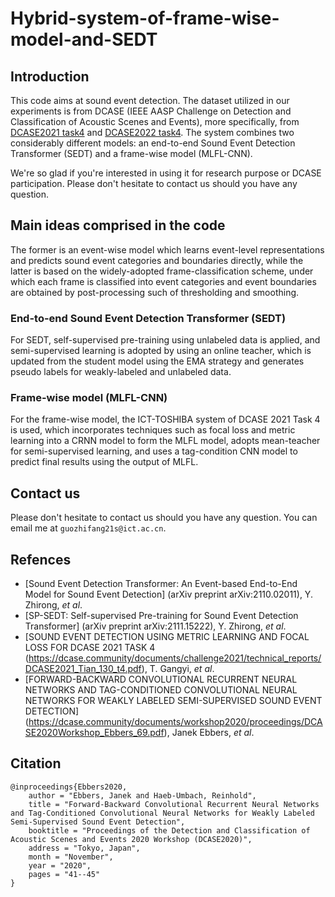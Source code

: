 # Hybrid-system-of-frame-wise-model-and-SEDT
## Introduction
This code aims at sound event detection. The dataset utilized in our experiments is from DCASE (IEEE AASP Challenge on Detection and Classification of Acoustic Scenes and Events), more specifically, from [DCASE2021 task4](https://dcase.community/challenge2021/task-sound-event-detection-and-separation-in-domestic-environments) and [DCASE2022 task4](https://dcase.community/challenge2022/task-sound-event-detection-in-domestic-environments#evaluation-set). The system combines two considerably different models: an end-to-end Sound Event Detection Transformer (SEDT) and a frame-wise model (MLFL-CNN).

We're so glad if you're interested in using it for research purpose or DCASE participation. Please don't hesitate to contact us should you have any question.

## Main ideas comprised in the code
The former is an event-wise model which learns event-level representations and predicts sound event categories and boundaries directly, while the latter is based on the widely-adopted frame-classification scheme, under which each frame is classified into event categories and event boundaries are obtained by post-processing such of thresholding and smoothing. 
### End-to-end Sound Event Detection Transformer (SEDT)
For SEDT, self-supervised pre-training using unlabeled data is applied, and semi-supervised learning is adopted by using an online teacher, which is updated from the student model using the EMA strategy and generates pseudo labels for weakly-labeled and unlabeled data. 
### Frame-wise model (MLFL-CNN)
For the frame-wise model, the ICT-TOSHIBA system of DCASE 2021 Task 4 is used, which incorporates techniques such as focal loss and metric learning into a CRNN model to form the MLFL model, adopts mean-teacher for semi-supervised learning, and uses a tag-condition CNN model to predict final results using the output of MLFL. 

## Contact us
Please don't hesitate to contact us should you have any question. You can email me at `guozhifang21s@ict.ac.cn`.

## Refences
- [Sound Event Detection Transformer: An Event-based End-to-End Model for Sound Event Detection] (arXiv preprint arXiv:2110.02011), Y. Zhirong, *et al*.
- [SP-SEDT: Self-supervised Pre-training for Sound Event Detection Transformer] (arXiv preprint arXiv:2111.15222), Y. Zhirong, *et al*.
- [SOUND EVENT DETECTION USING METRIC LEARNING AND FOCAL LOSS FOR DCASE 2021 TASK 4 (https://dcase.community/documents/challenge2021/technical_reports/DCASE2021_Tian_130_t4.pdf), T. Gangyi, *et al*.
- [FORWARD-BACKWARD CONVOLUTIONAL RECURRENT NEURAL NETWORKS AND
TAG-CONDITIONED CONVOLUTIONAL NEURAL NETWORKS FOR
WEAKLY LABELED SEMI-SUPERVISED SOUND EVENT DETECTION] (https://dcase.community/documents/workshop2020/proceedings/DCASE2020Workshop_Ebbers_69.pdf), Janek Ebbers, *et al*.

## Citation
```
@inproceedings{Ebbers2020,
    author = "Ebbers, Janek and Haeb-Umbach, Reinhold",
    title = "Forward-Backward Convolutional Recurrent Neural Networks and Tag-Conditioned Convolutional Neural Networks for Weakly Labeled Semi-Supervised Sound Event Detection",
    booktitle = "Proceedings of the Detection and Classification of Acoustic Scenes and Events 2020 Workshop (DCASE2020)",
    address = "Tokyo, Japan",
    month = "November",
    year = "2020",
    pages = "41--45"
}
```
